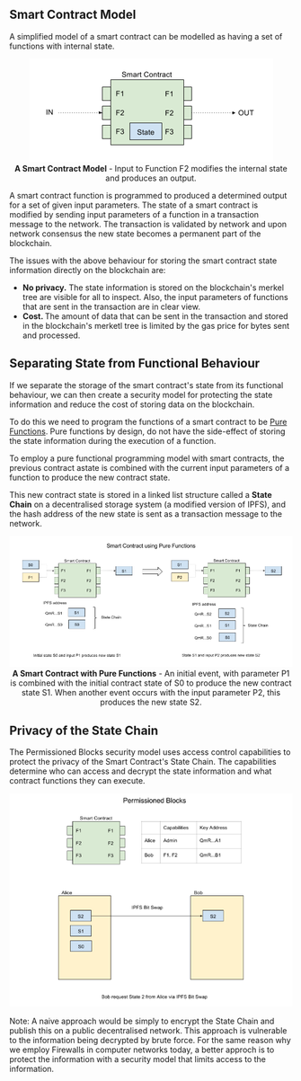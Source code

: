 ## Smart Contract Model

A simplified model of a smart contract can be modelled as having a set of functions with internal state.

<p align="center">
<img src="/images/smart-contract-model.png">
<br>
<b>A Smart Contract Model</b> - Input to Function F2 modifies the internal state and produces an output. 
</p>

A smart contract function is programmed to produced a determined output for a set of given input parameters.
The state of a smart contract is modified by sending input parameters of a function in a transaction message to the network. The transaction is validated by network and upon network consensus the new state becomes a permanent part of the blockchain.

The issues with the above behaviour for storing the smart contract state information directly on the blockchain are:

- <b> No privacy.</b> The state information is stored on the blockchain's merkel tree are visible for all to inspect. Also, the input parameters of functions that are sent in the transaction are in clear view.
- <b> Cost. </b> The amount of data that can be sent in the transaction and stored in the blockchain's merketl tree is limited by the gas price for bytes sent and processed.

## Separating State from Functional Behaviour

If we separate the storage of the smart contract's state from its functional behaviour, we can then create a security model for protecting the state information and reduce the cost of storing data on the blockchain. 

To do this we need to program the functions of a smart contract to be [Pure Functions](https://en.wikipedia.org/wiki/Pure_function). Pure functions by design, do not have the side-effect of storing the state information during the execution of a function.

To employ a pure functional programming model with smart contracts, the previous contract astate is combined with the current input parameters of a function to produce the new contract state.

This new contract state is stored in a linked list structure called a <b>State Chain</b> on a decentralised storage system (a modified version of IPFS), and the hash address of the new state is sent as a transaction message to the network.

<p align="center">
<img src="/images/smart-contract-using-pure-functions.png">
<br>
<b>A Smart Contract with Pure Functions</b> - An initial event, with parameter P1 is combined with the initial contract state of S0 to produce the new contract state S1. When another event occurs with the input parameter P2, this produces the new state S2.
</p>

## Privacy of the State Chain

The Permissioned Blocks security model uses access control capabilities to protect the privacy of the Smart Contract's State Chain. The capabilities determine who can access and decrypt the state information and what contract functions they can execute.   

![permissioned-blocks-capabilities](/images/permissioned-blocks-capabilities.png)

Note: A naive approach would be simply to encrypt the State Chain and publish this on a public decentralised network. This approach is vulnerable to the information being decrypted by brute force. For the same reason why we employ Firewalls in computer networks today, a better approch is to protect the information with a security model that limits access to the information. 

